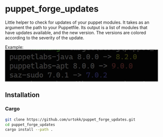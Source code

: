 # puppet_forge_updates

Little helper to check for updates of your puppet modules.
It takes as an argument the path to your Puppetfile.
Its output is a list of modules that have updates available, and the new version.
The versions are colored according to the severity of the update.

Example:
![example-output](docs/images/example-output.png)

## Installation

### Cargo

  ```bash
  git clone https://github.com/urtokk/puppet_forge_updates.git
  cd puppet_forge_updates
  cargo install --path .
  ```
